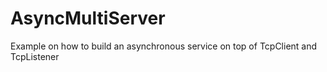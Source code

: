 # AsyncMultiServer
Example on how to build an asynchronous service on top of TcpClient and TcpListener
